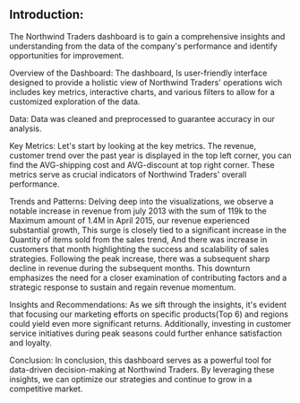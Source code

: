 ## Introduction:
The Northwind Traders dashboard is to gain a comprehensive insights and understanding from the data of the company's performance and identify opportunities for improvement.

Overview of the Dashboard:
The dashboard, Is user-friendly interface designed to provide a holistic view of Northwind Traders' operations wich  includes key metrics, interactive charts, and various filters to allow for a customized exploration of the data.

Data:
Data was cleaned and preprocessed to guarantee accuracy in our analysis.

Key Metrics:
Let's start by looking at the key metrics. The revenue, customer trend over the past year is displayed in the top left corner, you can find the AVG-shipping cost and AVG-discount at top right corner. These metrics serve as crucial indicators of Northwind Traders' overall performance.

Trends and Patterns:
Delving deep into the visualizations, we observe a notable increase in revenue from july 2013 with the sum of 119k to the Maximum amount of 1.4M in April 2015, our revenue experienced substantial growth, This surge is closely tied to a significant increase in the Quantity of items sold from the sales trend, And there was increase in customers that month highlighting the success and scalability of sales strategies.
Following the peak increase, there was a subsequent sharp decline in revenue during the subsequent months. This downturn emphasizes the need for a closer examination of contributing factors and a strategic response to sustain and regain revenue momentum.

Insights and Recommendations:
As we sift through the insights, it's evident that focusing our marketing efforts on specific products(Top 6) and regions could yield even more significant returns. Additionally, investing in customer service initiatives during peak seasons could further enhance satisfaction and loyalty.

Conclusion:
In conclusion, this dashboard serves as a powerful tool for data-driven decision-making at Northwind Traders. By leveraging these insights, we can optimize our strategies and continue to grow in a competitive market.

